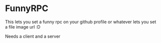 # FunnyRPC

This lets you set a funny rpc on your github profile or whatever lets you set a file image url :D

Needs a client and a server